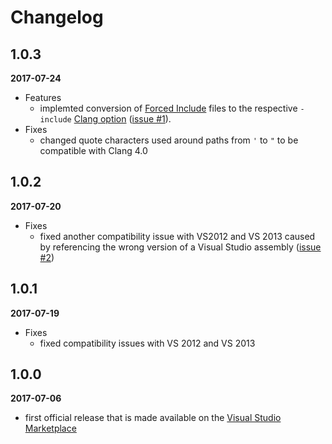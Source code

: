 # Changelog

## 1.0.3

**2017-07-24**

* Features
	* implemted conversion of [Forced Include](https://msdn.microsoft.com/en-us/library/8c5ztk84.aspx) files to the respective `-include` [Clang option](http://clang.llvm.org/docs/CommandGuide/clang.html#cmdoption-include) ([issue #1](https://github.com/CoatiSoftware/vs-sourcetrail/issues/1)).
* Fixes
	* changed quote characters used around paths from `'` to `"` to be compatible with Clang 4.0

## 1.0.2

**2017-07-20**

* Fixes
	* fixed another compatibility issue with VS2012 and VS 2013 caused by referencing the wrong version of a Visual Studio assembly ([issue #2](https://github.com/CoatiSoftware/vs-sourcetrail/issues/2))

## 1.0.1

**2017-07-19**

* Fixes
	* fixed compatibility issues with VS 2012 and VS 2013

## 1.0.0

**2017-07-06**

* first official release that is made available on the [Visual Studio Marketplace](https://marketplace.visualstudio.com/items?itemName=vs-publisher-1208751.SourcetrailExtension)
